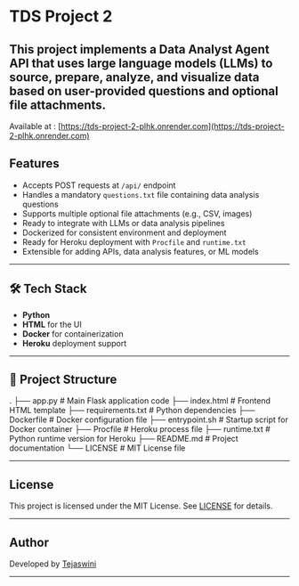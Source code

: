 # TDS Project 2

This project implements a Data Analyst Agent API that uses large language models (LLMs) to source, prepare, analyze, and visualize data based on user-provided questions and optional file attachments.
---
Available at : [https://tds-project-2-plhk.onrender.com](https://tds-project-2-plhk.onrender.com)

##  Features
- Accepts POST requests at `/api/` endpoint  
- Handles a mandatory `questions.txt` file containing data analysis questions  
- Supports multiple optional file attachments (e.g., CSV, images)  
- Ready to integrate with LLMs or data analysis pipelines  
- Dockerized for consistent environment and deployment
- Ready for Heroku deployment with `Procfile` and `runtime.txt`
- Extensible for adding APIs, data analysis features, or ML models

---

## 🛠️ Tech Stack
- **Python**
- **HTML** for the UI
- **Docker** for containerization
- **Heroku** deployment support

---

## 📁 Project Structure
.
├── app.py # Main Flask application code
├── index.html # Frontend HTML template
├── requirements.txt # Python dependencies
├── Dockerfile # Docker configuration file
├── entrypoint.sh # Startup script for Docker container
├── Procfile # Heroku process file
├── runtime.txt # Python runtime version for Heroku
├── README.md # Project documentation
└── LICENSE # MIT License file

---

##  License

This project is licensed under the MIT License. See [LICENSE](LICENSE) for details.

---

##  Author

Developed by [Tejaswini](https://github.com/Tejaswini050302)

---


